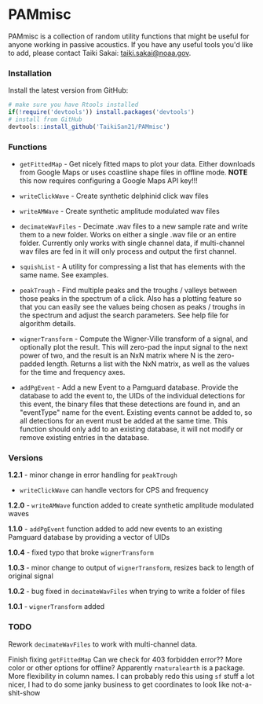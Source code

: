 # PAMmisc

PAMmisc is a collection of random utility functions that might be useful
for anyone working in passive acoustics. If you have any useful tools you'd like
to add, please contact Taiki Sakai: <taiki.sakai@noaa.gov>.

### Installation

Install the latest version from GitHub:

```r
# make sure you have Rtools installed
if(!require('devtools')) install.packages('devtools')
# install from GitHub
devtools::install_github('TaikiSan21/PAMmisc')

```

### Functions

* `getFittedMap` - Get nicely fitted maps to plot your data. Either downloads
from Google Maps or uses coastline shape files in offline mode. **NOTE** this 
now requires configuring a Google Maps API key!!!

* `writeClickWave` - Create synthetic delphinid click wav files

* `writeAMWave` - Create synthetic amplitude modulated wav files

* `decimateWavFiles` - Decimate .wav files to a new sample rate and write them
to a new folder. Works on either a single .wav file or an entire folder. Currently
only works with single channel data, if multi-channel wav files are fed in it will
only process and output the first channel.

* `squishList` - A utility for compressing a list that has elements with the same
name. See examples.

* `peakTrough` - Find multiple peaks and the troughs / valleys between those peaks
in the spectrum of a click. Also has a plotting feature so that you can easily
see the values being chosen as peaks / troughs in the spectrum and adjust the 
search parameters. See help file for algorithm details.

* `wignerTransform` - Compute the Wigner-Ville transform of a signal, and optionally
plot the result. This will zero-pad the input signal to the next power of two,
and the result is an NxN matrix where N is the zero-padded length. Returns a list
with the NxN matrix, as well as the values for the time and frequency axes.

* `addPgEvent` - Add a new Event to a Pamguard database. Provide the database to
add the event to, the UIDs of the individual detections for this event, the binary
files that these detections are found in, and an "eventType" name for the event.
Existing events cannot be added to, so all detections for an event must be added
at the same time. This function should only add to an existing database, it will not
modify or remove existing entries in the database. 

### Versions

**1.2.1** - minor change in error handling for `peakTrough`
- `writeClickWave` can handle vectors for CPS and frequency

**1.2.0** - `writeAMWave` function added to create synthetic amplitude modulated waves

**1.1.0** - `addPgEvent` function added to add new events to an existing Pamguard database by
providing a vector of UIDs

**1.0.4** - fixed typo that broke `wignerTransform`

**1.0.3** - minor change to output of `wignerTransform`, resizes back to length of
original signal

**1.0.2** - bug fixed in `decimateWavFiles` when trying to write a folder of files

**1.0.1** - `wignerTransform` added

### TODO

Rework `decimateWavFiles` to work with multi-channel data.

Finish fixing `getFittedMap` Can we check
for 403 forbidden error?? More color or other options for offline? Apparently
`rnaturalearth` is a package. More flexibility in column names. I can probably redo
this using `sf` stuff a lot nicer, I had to do some janky business to get coordinates
to look like not-a-shit-show

